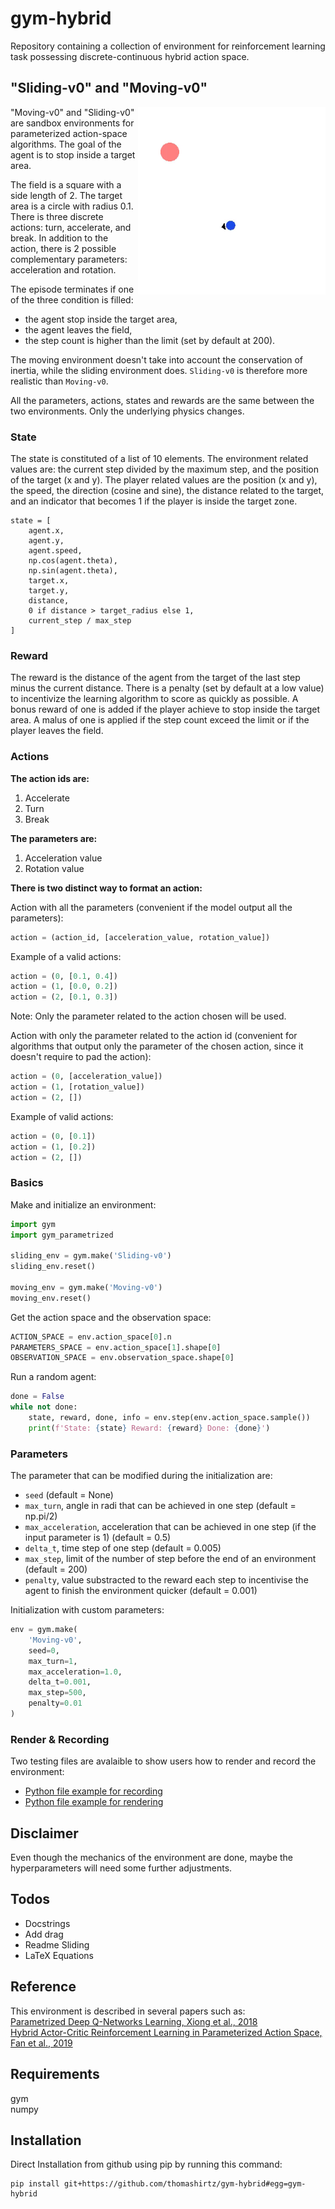 # gym-hybrid

Repository containing a collection of environment for reinforcement learning task possessing discrete-continuous hybrid action space.

## "Sliding-v0" and "Moving-v0" 

<img align="right" width="300"  src="moving_v0.gif"> 

"Moving-v0" and "Sliding-v0" are sandbox environments for parameterized action-space algorithms. The goal of the agent is to stop inside a target area.   

The field is a square with a side length of 2. The target area is a circle with radius 0.1. There is three discrete actions: turn, accelerate, and break. In addition to the action, there is 2 possible complementary parameters: acceleration and rotation.  

The episode terminates if one of the three condition is filled:  
* the agent stop inside the target area, 
* the agent leaves the field, 
* the step count is higher than the limit (set by default at 200).

The moving environment doesn't take into account the conservation of inertia, while the sliding environment does. `Sliding-v0` is therefore more realistic than `Moving-v0`.

All the parameters, actions, states and rewards are the same between the two environments. Only the underlying physics changes.

### State
The state is constituted of a list of 10 elements. The environment related values are: the current step divided by the maximum step, and the position of the target (x and y). The player related values are the position (x and y), the speed, the direction (cosine and sine), the distance related to the target, and an indicator that becomes 1 if the player is inside the target zone.
```
state = [
    agent.x,
    agent.y,
    agent.speed,
    np.cos(agent.theta),
    np.sin(agent.theta),
    target.x,
    target.y,
    distance,
    0 if distance > target_radius else 1,
    current_step / max_step
]
```

### Reward
The reward is the distance of the agent from the target of the last step minus the current distance. There is a penalty (set by default at a low value) to incentivize the learning algorithm to score as quickly as possible. A bonus reward of one is added if the player achieve to stop inside the target area. A malus of one is applied if the step count exceed the limit or if the player leaves the field.

### Actions

**The action ids are:**
1. Accelerate
2. Turn
3. Break

**The parameters are:**
1. Acceleration value
2. Rotation value

**There is two distinct way to format an action:**

Action with all the parameters (convenient if the model output all the parameters): 
```python
action = (action_id, [acceleration_value, rotation_value])
```
Example of a valid actions:
```python
action = (0, [0.1, 0.4])
action = (1, [0.0, 0.2])
action = (2, [0.1, 0.3])
```
Note: Only the parameter related to the action chosen will be used.

Action with only the parameter related to the action id (convenient for algorithms that output only the parameter
of the chosen action, since it doesn't require to pad the action): 
```python
action = (0, [acceleration_value])
action = (1, [rotation_value])
action = (2, [])
```
Example of valid actions:
```python
action = (0, [0.1])
action = (1, [0.2])
action = (2, [])
```
### Basics
Make and initialize an environment:
```python
import gym
import gym_parametrized

sliding_env = gym.make('Sliding-v0')
sliding_env.reset()

moving_env = gym.make('Moving-v0')
moving_env.reset()
```

Get the action space and the observation space:
```python
ACTION_SPACE = env.action_space[0].n
PARAMETERS_SPACE = env.action_space[1].shape[0]
OBSERVATION_SPACE = env.observation_space.shape[0]
```

Run a random agent:
```python
done = False
while not done:
    state, reward, done, info = env.step(env.action_space.sample())
    print(f'State: {state} Reward: {reward} Done: {done}')
```
### Parameters
The parameter that can be modified during the initialization are:
* `seed` (default = None)
* `max_turn`, angle in radi that can be achieved in one step (default = np.pi/2)
* `max_acceleration`, acceleration that can be achieved in one step (if the input parameter is 1) (default = 0.5)
* `delta_t`, time step of one step (default = 0.005)
* `max_step`, limit of the number of step before the end of an environment (default = 200)
* `penalty`, value substracted to the reward each step to incentivise the agent to finish the environment quicker (default = 0.001)

Initialization with custom parameters:
```python
env = gym.make(
    'Moving-v0', 
    seed=0, 
    max_turn=1,
    max_acceleration=1.0, 
    delta_t=0.001, 
    max_step=500, 
    penalty=0.01
)
```

### Render & Recording
Two testing files are avalaible to show users how to render and record the environment:
* [Python file example for recording](tests/moving_record.py)
* [Python file example for rendering](tests/moving_render.py)

## Disclaimer 
Even though the mechanics of the environment are done, maybe the hyperparameters will need some further adjustments.

## Todos
* Docstrings
* Add drag
* Readme Sliding
* LaTeX Equations 

## Reference
This environment is described in several papers such as:  
[Parametrized Deep Q-Networks Learning, Xiong et al., 2018](https://arxiv.org/pdf/1810.06394.pdf)  
[Hybrid Actor-Critic Reinforcement Learning in Parameterized Action Space, Fan et al., 2019](https://arxiv.org/pdf/1903.01344.pdf)  

## Requirements
gym  
numpy

## Installation

Direct Installation from github using pip by running this command:
```shell
pip install git+https://github.com/thomashirtz/gym-hybrid#egg=gym-hybrid
```  
